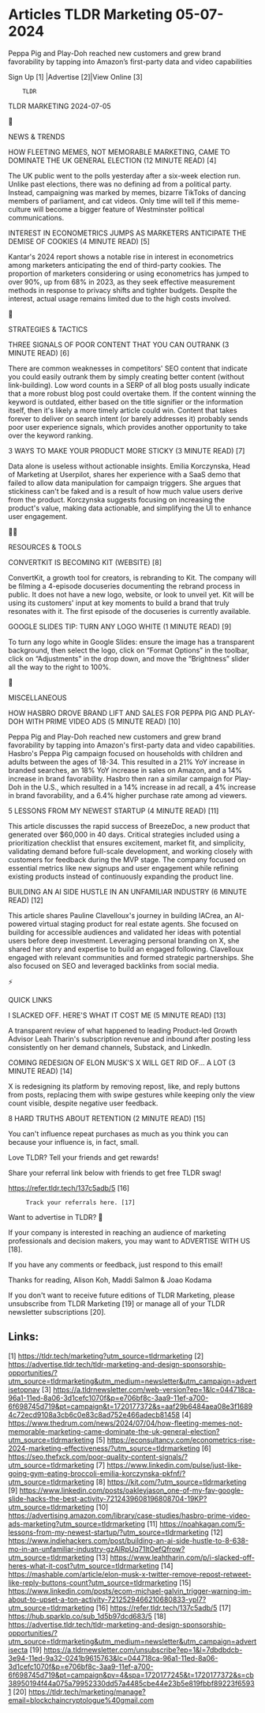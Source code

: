 # Articles TLDR Marketing 05-07-2024

Peppa Pig and Play-Doh reached new customers and grew brand
favorability by tapping into Amazon’s first-party data and video
capabilities  

 Sign Up [1] |Advertise [2]|View Online [3] 

		TLDR 

TLDR MARKETING 2024-07-05

📱 

NEWS & TRENDS

 HOW FLEETING MEMES, NOT MEMORABLE MARKETING, CAME TO DOMINATE THE UK
GENERAL ELECTION (12 MINUTE READ) [4] 

 The UK public went to the polls yesterday after a six-week election
run. Unlike past elections, there was no defining ad from a political
party. Instead, campaigning was marked by memes, bizarre TikToks of
dancing members of parliament, and cat videos. Only time will tell if
this meme-culture will become a bigger feature of Westminster
political communications. 

 INTEREST IN ECONOMETRICS JUMPS AS MARKETERS ANTICIPATE THE DEMISE OF
COOKIES (4 MINUTE READ) [5] 

 Kantar's 2024 report shows a notable rise in interest in econometrics
among marketers anticipating the end of third-party cookies. The
proportion of marketers considering or using econometrics has jumped
to over 90%, up from 68% in 2023, as they seek effective measurement
methods in response to privacy shifts and tighter budgets. Despite the
interest, actual usage remains limited due to the high costs involved.


🚀 

STRATEGIES & TACTICS

 THREE SIGNALS OF POOR CONTENT THAT YOU CAN OUTRANK (3 MINUTE READ)
[6] 

 There are common weaknesses in competitors' SEO content that indicate
you could easily outrank them by simply creating better content
(without link-building). Low word counts in a SERP of all blog posts
usually indicate that a more robust blog post could overtake them. If
the content winning the keyword is outdated, either based on the title
signifier or the information itself, then it's likely a more timely
article could win. Content that takes forever to deliver on search
intent (or barely addresses it) probably sends poor user experience
signals, which provides another opportunity to take over the keyword
ranking. 

 3 WAYS TO MAKE YOUR PRODUCT MORE STICKY (3 MINUTE READ) [7] 

 Data alone is useless without actionable insights. Emilia Korczynska,
Head of Marketing at Userpilot, shares her experience with a SaaS demo
that failed to allow data manipulation for campaign triggers. She
argues that stickiness can't be faked and is a result of how much
value users derive from the product. Korczynska suggests focusing on
increasing the product's value, making data actionable, and
simplifying the UI to enhance user engagement. 

🧑‍💻 

RESOURCES & TOOLS

 CONVERTKIT IS BECOMING KIT (WEBSITE) [8] 

 ConvertKit, a growth tool for creators, is rebranding to Kit. The
company will be filming a 4-episode docuseries documenting the rebrand
process in public. It does not have a new logo, website, or look to
unveil yet. Kit will be using its customers' input at key moments to
build a brand that truly resonates with it. The first episode of the
docuseries is currently available. 

 GOOGLE SLIDES TIP: TURN ANY LOGO WHITE (1 MINUTE READ) [9] 

 To turn any logo white in Google Slides: ensure the image has a
transparent background, then select the logo, click on “Format
Options” in the toolbar, click on “Adjustments” in the drop
down, and move the “Brightness” slider all the way to the right to
100%. 

🎁 

MISCELLANEOUS

 HOW HASBRO DROVE BRAND LIFT AND SALES FOR PEPPA PIG AND PLAY-DOH WITH
PRIME VIDEO ADS (5 MINUTE READ) [10] 

 Peppa Pig and Play-Doh reached new customers and grew brand
favorability by tapping into Amazon's first-party data and video
capabilities. Hasbro's Peppa Pig campaign focused on households with
children and adults between the ages of 18-34. This resulted in a 21%
YoY increase in branded searches, an 18% YoY increase in sales on
Amazon, and a 14% increase in brand favorability. Hasbro then ran a
similar campaign for Play-Doh in the U.S., which resulted in a 14%
increase in ad recall, a 4% increase in brand favorability, and a 6.4%
higher purchase rate among ad viewers. 

 5 LESSONS FROM MY NEWEST STARTUP (4 MINUTE READ) [11] 

 This article discusses the rapid success of BreezeDoc, a new product
that generated over $60,000 in 40 days. Critical strategies included
using a prioritization checklist that ensures excitement, market fit,
and simplicity, validating demand before full-scale development, and
working closely with customers for feedback during the MVP stage. The
company focused on essential metrics like new signups and user
engagement while refining existing products instead of continuously
expanding the product line. 

 BUILDING AN AI SIDE HUSTLE IN AN UNFAMILIAR INDUSTRY (6 MINUTE READ)
[12] 

 This article shares Pauline Clavelloux's journey in building IACrea,
an AI-powered virtual staging product for real estate agents. She
focused on building for accessible audiences and validated her ideas
with potential users before deep investment. Leveraging personal
branding on X, she shared her story and expertise to build an engaged
following. Clavelloux engaged with relevant communities and formed
strategic partnerships. She also focused on SEO and leveraged
backlinks from social media. 

⚡ 

QUICK LINKS

 I SLACKED OFF. HERE'S WHAT IT COST ME (5 MINUTE READ) [13] 

 A transparent review of what happened to leading Product-led Growth
Advisor Leah Tharin's subscription revenue and inbound after posting
less consistently on her demand channels, Substack, and LinkedIn. 

 COMING REDESIGN OF ELON MUSK'S X WILL GET RID OF... A LOT (3 MINUTE
READ) [14] 

 X is redesigning its platform by removing repost, like, and reply
buttons from posts, replacing them with swipe gestures while keeping
only the view count visible, despite negative user feedback. 

 8 HARD TRUTHS ABOUT RETENTION (2 MINUTE READ) [15] 

 You can't influence repeat purchases as much as you think you can
because your influence is, in fact, small. 

Love TLDR? Tell your friends and get rewards!

 Share your referral link below with friends to get free TLDR swag! 

 https://refer.tldr.tech/137c5adb/5 [16] 

		 Track your referrals here. [17] 

Want to advertise in TLDR? 📰

 If your company is interested in reaching an audience of marketing
professionals and decision makers, you may want to ADVERTISE WITH US
[18]. 

 If you have any comments or feedback, just respond to this email! 

Thanks for reading, 
Alison Koh, Maddi Salmon & Joao Kodama 

If you don't want to receive future editions of TLDR Marketing, please
unsubscribe from TLDR Marketing [19] or manage all of your TLDR
newsletter subscriptions [20]. 

 

Links:
------
[1] https://tldr.tech/marketing?utm_source=tldrmarketing
[2] https://advertise.tldr.tech/tldr-marketing-and-design-sponsorship-opportunities/?utm_source=tldrmarketing&utm_medium=newsletter&utm_campaign=advertisetopnav
[3] https://a.tldrnewsletter.com/web-version?ep=1&lc=044718ca-96a1-11ed-8a06-3d1cefc1070f&p=e706bf8c-3aa9-11ef-a700-6f698745d719&pt=campaign&t=1720177372&s=aaf29b6484aea08e3f16894c72ecd9108a3cb6c0e83c8ad752e466adecb81458
[4] https://www.thedrum.com/news/2024/07/04/how-fleeting-memes-not-memorable-marketing-came-dominate-the-uk-general-election?utm_source=tldrmarketing
[5] https://econsultancy.com/econometrics-rise-2024-marketing-effectiveness/?utm_source=tldrmarketing
[6] https://seo.thefxck.com/poor-quality-content-signals/?utm_source=tldrmarketing
[7] https://www.linkedin.com/pulse/just-like-going-gym-eating-broccoli-emilia-korczynska-pkfnf/?utm_source=tldrmarketing
[8] https://kit.com/?utm_source=tldrmarketing
[9] https://www.linkedin.com/posts/oakleyjason_one-of-my-fav-google-slide-hacks-the-best-activity-7212439608196808704-19KP?utm_source=tldrmarketing
[10] https://advertising.amazon.com/library/case-studies/hasbro-prime-video-ads-marketing?utm_source=tldrmarketing
[11] https://noahkagan.com/5-lessons-from-my-newest-startup/?utm_source=tldrmarketing
[12] https://www.indiehackers.com/post/building-an-ai-side-hustle-to-8-638-mo-in-an-unfamiliar-industry-gzAlRpUq71ItOefQfrow?utm_source=tldrmarketing
[13] https://www.leahtharin.com/p/i-slacked-off-heres-what-it-cost?utm_source=tldrmarketing
[14] https://mashable.com/article/elon-musk-x-twitter-remove-repost-retweet-like-reply-buttons-count?utm_source=tldrmarketing
[15] https://www.linkedin.com/posts/ecom-michael-galvin_trigger-warning-im-about-to-upset-a-ton-activity-7212529466210680833-ypI7?utm_source=tldrmarketing
[16] https://refer.tldr.tech/137c5adb/5
[17] https://hub.sparklp.co/sub_1d5b97dcd683/5
[18] https://advertise.tldr.tech/tldr-marketing-and-design-sponsorship-opportunities/?utm_source=tldrmarketing&utm_medium=newsletter&utm_campaign=advertisecta
[19] https://a.tldrnewsletter.com/unsubscribe?ep=1&l=7dbdbdcb-3e94-11ed-9a32-0241b9615763&lc=044718ca-96a1-11ed-8a06-3d1cefc1070f&p=e706bf8c-3aa9-11ef-a700-6f698745d719&pt=campaign&pv=4&spa=1720177245&t=1720177372&s=cb38950194f44a075a79952330dd57a4485cbe44e23b5e819fbbf89223f65931
[20] https://tldr.tech/marketing/manage?email=blockchaincryptologue%40gmail.com
